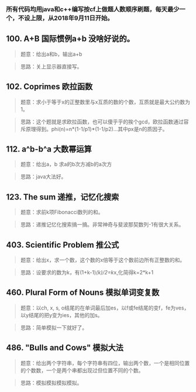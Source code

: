 ### 所有代码均用java和c++编写按cf上做题人数顺序刷题，每天最少一个，不设上限，从2018年9月11日开始。

## 100. A+B 国际惯例a+b 没啥好说的。
>题意：给出a和b，输出a+b

>思路：关上显示器直接写。

## 102. Coprimes 欧拉函数
>题意：求小于等于x的正整数里与x互质的数的个数，互质就是最大公约数为1。

>思路：这个题就是求欧拉函数，也可以傻乎乎的挨个gcd，欧拉函数通过容斥原理得到。phi(n)=n*(1-1/p1)*(1-1/p2)...其中px是n的质因子。

## 112. a^b-b^a 大数幂运算
>题意：给出a，b 求a的b次方减b的a次方

>思路：java大法好。

## 123. The sum 递推，记忆化搜索
>题意：求前k项Fibonacci数列的和。

>思路：递推记忆化搜索搞一搞。非常神奇与斐波那契数列-1有很大关系。

## 403. Scientific Problem 推公式
>题意：给出x，求一个数，这个数的x倍等于这个数前边所有正整数的和。

>思路：设要求的数为k，有(1+k-1)*(k)/2=k*x,化简得k=2*k+1

## 460. Plural Form of Nouns 模拟单词变复数
>题意：以ch, x, s, o结尾的在单词最后加es，以f或fe结尾的变f，fe为ves，以y结尾的把y变为ies，其他的加s。

>思路：简单模拟一下就好了。

## 486. "Bulls and Cows" 模拟大法
>题意：给出两个字符串，每个字符串有四位，输出两个数，一个是相同位置的个数数，一个是两个串都出现过但位置不同的个数。

>思路：模拟模拟模拟模拟。
